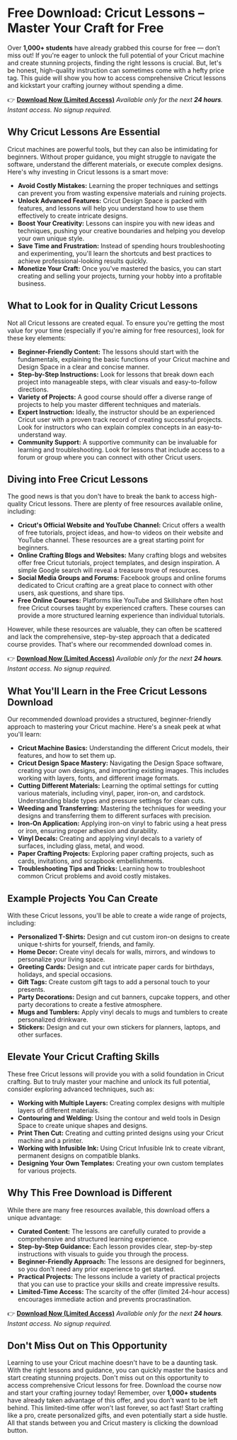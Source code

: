# Free Download: Cricut Lessons – Master Your Craft for Free

Over **1,000+ students** have already grabbed this course for free — don’t miss out! If you're eager to unlock the full potential of your Cricut machine and create stunning projects, finding the right lessons is crucial. But, let's be honest, high-quality instruction can sometimes come with a hefty price tag. This guide will show you how to access comprehensive Cricut lessons and kickstart your crafting journey without spending a dime.

👉 **[Download Now (Limited Access)](https://udemywork.com/cricut-lessons)**
_Available only for the next **24 hours**. Instant access. No signup required._

## Why Cricut Lessons Are Essential

Cricut machines are powerful tools, but they can also be intimidating for beginners. Without proper guidance, you might struggle to navigate the software, understand the different materials, or execute complex designs. Here's why investing in Cricut lessons is a smart move:

*   **Avoid Costly Mistakes:** Learning the proper techniques and settings can prevent you from wasting expensive materials and ruining projects.
*   **Unlock Advanced Features:** Cricut Design Space is packed with features, and lessons will help you understand how to use them effectively to create intricate designs.
*   **Boost Your Creativity:** Lessons can inspire you with new ideas and techniques, pushing your creative boundaries and helping you develop your own unique style.
*   **Save Time and Frustration:** Instead of spending hours troubleshooting and experimenting, you'll learn the shortcuts and best practices to achieve professional-looking results quickly.
*   **Monetize Your Craft:** Once you've mastered the basics, you can start creating and selling your projects, turning your hobby into a profitable business.

## What to Look for in Quality Cricut Lessons

Not all Cricut lessons are created equal. To ensure you're getting the most value for your time (especially if you're aiming for free resources), look for these key elements:

*   **Beginner-Friendly Content:** The lessons should start with the fundamentals, explaining the basic functions of your Cricut machine and Design Space in a clear and concise manner.
*   **Step-by-Step Instructions:** Look for lessons that break down each project into manageable steps, with clear visuals and easy-to-follow directions.
*   **Variety of Projects:** A good course should offer a diverse range of projects to help you master different techniques and materials.
*   **Expert Instruction:** Ideally, the instructor should be an experienced Cricut user with a proven track record of creating successful projects. Look for instructors who can explain complex concepts in an easy-to-understand way.
*   **Community Support:** A supportive community can be invaluable for learning and troubleshooting. Look for lessons that include access to a forum or group where you can connect with other Cricut users.

## Diving into Free Cricut Lessons

The good news is that you don't have to break the bank to access high-quality Cricut lessons. There are plenty of free resources available online, including:

*   **Cricut's Official Website and YouTube Channel:** Cricut offers a wealth of free tutorials, project ideas, and how-to videos on their website and YouTube channel. These resources are a great starting point for beginners.
*   **Online Crafting Blogs and Websites:** Many crafting blogs and websites offer free Cricut tutorials, project templates, and design inspiration. A simple Google search will reveal a treasure trove of resources.
*   **Social Media Groups and Forums:** Facebook groups and online forums dedicated to Cricut crafting are a great place to connect with other users, ask questions, and share tips.
*   **Free Online Courses:** Platforms like YouTube and Skillshare often host free Cricut courses taught by experienced crafters. These courses can provide a more structured learning experience than individual tutorials.

However, while these resources are valuable, they can often be scattered and lack the comprehensive, step-by-step approach that a dedicated course provides. That's where our recommended download comes in.

👉 **[Download Now (Limited Access)](https://udemywork.com/cricut-lessons)**
_Available only for the next **24 hours**. Instant access. No signup required._

## What You'll Learn in the Free Cricut Lessons Download

Our recommended download provides a structured, beginner-friendly approach to mastering your Cricut machine. Here's a sneak peek at what you'll learn:

*   **Cricut Machine Basics:** Understanding the different Cricut models, their features, and how to set them up.
*   **Cricut Design Space Mastery:** Navigating the Design Space software, creating your own designs, and importing existing images. This includes working with layers, fonts, and different image formats.
*   **Cutting Different Materials:** Learning the optimal settings for cutting various materials, including vinyl, paper, iron-on, and cardstock. Understanding blade types and pressure settings for clean cuts.
*   **Weeding and Transferring:** Mastering the techniques for weeding your designs and transferring them to different surfaces with precision.
*   **Iron-On Application:** Applying iron-on vinyl to fabric using a heat press or iron, ensuring proper adhesion and durability.
*   **Vinyl Decals:** Creating and applying vinyl decals to a variety of surfaces, including glass, metal, and wood.
*   **Paper Crafting Projects:** Exploring paper crafting projects, such as cards, invitations, and scrapbook embellishments.
*   **Troubleshooting Tips and Tricks:** Learning how to troubleshoot common Cricut problems and avoid costly mistakes.

## Example Projects You Can Create

With these Cricut lessons, you'll be able to create a wide range of projects, including:

*   **Personalized T-Shirts:** Design and cut custom iron-on designs to create unique t-shirts for yourself, friends, and family.
*   **Home Decor:** Create vinyl decals for walls, mirrors, and windows to personalize your living space.
*   **Greeting Cards:** Design and cut intricate paper cards for birthdays, holidays, and special occasions.
*   **Gift Tags:** Create custom gift tags to add a personal touch to your presents.
*   **Party Decorations:** Design and cut banners, cupcake toppers, and other party decorations to create a festive atmosphere.
*   **Mugs and Tumblers:** Apply vinyl decals to mugs and tumblers to create personalized drinkware.
*   **Stickers:** Design and cut your own stickers for planners, laptops, and other surfaces.

## Elevate Your Cricut Crafting Skills

These free Cricut lessons will provide you with a solid foundation in Cricut crafting. But to truly master your machine and unlock its full potential, consider exploring advanced techniques, such as:

*   **Working with Multiple Layers:** Creating complex designs with multiple layers of different materials.
*   **Contouring and Welding:** Using the contour and weld tools in Design Space to create unique shapes and designs.
*   **Print Then Cut:** Creating and cutting printed designs using your Cricut machine and a printer.
*   **Working with Infusible Ink:** Using Cricut Infusible Ink to create vibrant, permanent designs on compatible blanks.
*   **Designing Your Own Templates:** Creating your own custom templates for various projects.

## Why This Free Download is Different

While there are many free resources available, this download offers a unique advantage:

*   **Curated Content:** The lessons are carefully curated to provide a comprehensive and structured learning experience.
*   **Step-by-Step Guidance:** Each lesson provides clear, step-by-step instructions with visuals to guide you through the process.
*   **Beginner-Friendly Approach:** The lessons are designed for beginners, so you don't need any prior experience to get started.
*   **Practical Projects:** The lessons include a variety of practical projects that you can use to practice your skills and create impressive results.
*   **Limited-Time Access:** The scarcity of the offer (limited 24-hour access) encourages immediate action and prevents procrastination.

👉 **[Download Now (Limited Access)](https://udemywork.com/cricut-lessons)**
_Available only for the next **24 hours**. Instant access. No signup required._

## Don't Miss Out on This Opportunity

Learning to use your Cricut machine doesn't have to be a daunting task. With the right lessons and guidance, you can quickly master the basics and start creating stunning projects. Don't miss out on this opportunity to access comprehensive Cricut lessons for free. Download the course now and start your crafting journey today! Remember, over **1,000+ students** have already taken advantage of this offer, and you don't want to be left behind. This limited-time offer won't last forever, so act fast! Start crafting like a pro, create personalized gifts, and even potentially start a side hustle. All that stands between you and Cricut mastery is clicking the download button.
